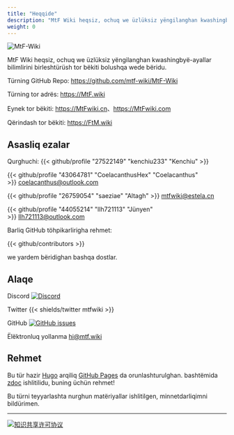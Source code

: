```yaml
---
title: "Heqqide"
description: "MtF Wiki heqsiz, ochuq we üzlüksiz yëngilanghan kwashingbyë-ayallar bilimlirini birleshtürüsh tor bëkiti bolushqa wede bëridu."
weight: 0
---
```


<link rel="stylesheet" href="https://cdn.jsdelivr.net/npm/bootstrap-icons@1.5.0/font/bootstrap-icons.css">

![MtF-Wiki](/new/mtf-wiki-long.svg)

MtF Wiki heqsiz, ochuq we üzlüksiz yëngilanghan kwashingbyë-ayallar bilimlirini birleshtürüsh tor bëkiti bolushqa wede bëridu.

Türning <i class="bi bi-github"></i> GitHub Repo: <https://github.com/mtf-wiki/MtF-Wiki>

Türning <i class="bi bi-link-45deg"></i> tor adrës: <https://MtF.wiki>

<i class="bi bi-link-45deg"></i> Eynek tor bëkiti: <https://MtFwiki.cn>、<https://MtFwiki.com>

Qërindash tor bëkiti: <https://FtM.wiki>

## Asasliq ezalar

Qurghuchi: {{< github/profile "27522149" "kenchiu233" "Kenchiu" >}}

{{< github/profile "43064781" "CoelacanthusHex" "Coelacanthus" >}}&nbsp;<coelacanthus@outlook.com>

{{< github/profile "26759054" "saeziae" "Altagh" >}}&nbsp;<mtfwiki@estela.cn>

{{< github/profile "44055214" "llh721113" "Jünyen" >}}&nbsp;<llh721113@outlook.com>

Barliq GitHub töhpikarlirigha rehmet:

{{< github/contributors >}}

we yardem bëridighan bashqa dostlar.

## Alaqe

Discord [![Discord][badge-discord]](https://233.plus/discord)

Twitter {{< shields/twitter mtfwiki >}}

GitHub [![GitHub issues][badge-github]](https://github.com/mtf-wiki/MtF-Wiki/issues/new/choose)

Ëlëktronluq yollanma <hi@mtf.wiki>

[badge-discord]: https://img.shields.io/discord/883004164760801320?style=flat-square
[badge-github]: https://img.shields.io/github/issues/mtf-wiki/MtF-Wiki?style=flat-square

## Rehmet

Bu tür hazir [Hugo][hugo-url] arqiliq [GitHub Pages][pages-url] da orunlashturulghan. bashtëmida [zdoc][zdoc-url] ishlitilidu, buning üchün rehmet!

Bu türni teyyarlashta nurghun matëriyallar ishlitilgen, minnetdarliqimni bildürimen.

---

[![知识共享许可协议](https://i.creativecommons.org/l/by-sa/4.0/88x31.png)](https://creativecommons.org/licenses/by-sa/4.0/)

[hugo-url]: https://github.com/gohugoio/hugo
[zdoc-url]: https://github.com/zzossig/hugo-theme-zdoc
[pages-url]: https://pages.github.com

